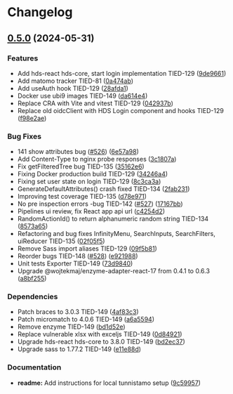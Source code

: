 # Changelog

## [0.5.0](https://github.com/City-of-Helsinki/helerm-ui/compare/helerm-ui-v0.4.13...helerm-ui-v0.5.0) (2024-05-31)


### Features

* Add hds-react hds-core, start login implementation TIED-129 ([9de9661](https://github.com/City-of-Helsinki/helerm-ui/commit/9de966120a703e3139bb2ffa9d51acf5372f5ad7))
* Add matomo tracker TIED-81 ([0a474ab](https://github.com/City-of-Helsinki/helerm-ui/commit/0a474abdc23ae214b5cf8dbb4e800f54a4326068))
* Add useAuth hook TIED-129 ([28afda1](https://github.com/City-of-Helsinki/helerm-ui/commit/28afda1383ea18672c371a9f866709f5af01c4f4))
* Docker use ubi9 images TIED-149 ([da614e4](https://github.com/City-of-Helsinki/helerm-ui/commit/da614e449fd65365547eae354561be130c180338))
* Replace CRA with Vite and vitest TIED-129 ([042937b](https://github.com/City-of-Helsinki/helerm-ui/commit/042937be03bf57ae92a1036e0d28d1539f5d20ac))
* Replace old oidcClient with HDS Login component and hooks TIED-129 ([f98e2ae](https://github.com/City-of-Helsinki/helerm-ui/commit/f98e2aeffa35ffada980ed48eeaa9f6c73c62723))


### Bug Fixes

* 141 show attributes bug ([#526](https://github.com/City-of-Helsinki/helerm-ui/issues/526)) ([6e57a98](https://github.com/City-of-Helsinki/helerm-ui/commit/6e57a98f46cabe4b28a39937ec21fce52959b28f))
* Add Content-Type to nginx probe responses ([3c1807a](https://github.com/City-of-Helsinki/helerm-ui/commit/3c1807a0f6a5aeabfb4c29835a5680dd12fdcccc))
* Fix getFilteredTree bug TIED-135 ([35162e6](https://github.com/City-of-Helsinki/helerm-ui/commit/35162e6fa15bf8eb3352ca291ed6a7c6b3dccd89))
* Fixing Docker production build TIED-129 ([34246a4](https://github.com/City-of-Helsinki/helerm-ui/commit/34246a4d230a46ceaf60f59727117da92e00ddd2))
* Fixing set user state on login TIED-129 ([8c3ca3a](https://github.com/City-of-Helsinki/helerm-ui/commit/8c3ca3a07362fcc24ebec2010ddfde15eedd6a3f))
* GenerateDefaultAttributes() crash fixed TIED-134 ([2fab231](https://github.com/City-of-Helsinki/helerm-ui/commit/2fab23102b76b53892b33610123dadb55d21dcfa))
* Improving test coverage TIED-135 ([d78e971](https://github.com/City-of-Helsinki/helerm-ui/commit/d78e9710a03dcd80b575e2db099736647394f0e0))
* No pre inspection errors -bug TIED-142 ([#527](https://github.com/City-of-Helsinki/helerm-ui/issues/527)) ([17167bb](https://github.com/City-of-Helsinki/helerm-ui/commit/17167bb29371ace0f73154886dccbe2fab9c6f4f))
* Pipelines ui review, fix React app api url ([c4254d2](https://github.com/City-of-Helsinki/helerm-ui/commit/c4254d2a111a7fd7d888d5cd281d9c0e8a07daa9))
* RandomActionId() to return alphanumeric random string TIED-134 ([8573a65](https://github.com/City-of-Helsinki/helerm-ui/commit/8573a65521f8308752dec2485cf0b8b71ea82016))
* Refactoring and bug fixes InfinityMenu, SearchInputs, SearchFilters, uiReducer  TIED-135 ([02f05f5](https://github.com/City-of-Helsinki/helerm-ui/commit/02f05f5c79c1b35fb50f9cc3a521f0b427fdca84))
* Remove Sass import aliases TIED-129 ([09f5b81](https://github.com/City-of-Helsinki/helerm-ui/commit/09f5b817c9138d4dea3135a46b6680fbf73160d5))
* Reorder bugs TIED-148 ([#528](https://github.com/City-of-Helsinki/helerm-ui/issues/528)) ([e921988](https://github.com/City-of-Helsinki/helerm-ui/commit/e92198801d006fd84724c6f6d76cd11c4302dc0e))
* Unit tests Exporter TIED-149 ([73d9840](https://github.com/City-of-Helsinki/helerm-ui/commit/73d98402906bbed284b3e302b7ce2ea8ec13ad79))
* Upgrade @wojtekmaj/enzyme-adapter-react-17 from 0.4.1 to 0.6.3 ([a8bf255](https://github.com/City-of-Helsinki/helerm-ui/commit/a8bf255521e939c5502ada53ddedd659a7506f93))


### Dependencies

* Patch braces to 3.0.3 TIED-149 ([4af83c3](https://github.com/City-of-Helsinki/helerm-ui/commit/4af83c30945f915503df241a7b51ad6940508f73))
* Patch micromatch to 4.0.6 TIED-149 ([a6a5594](https://github.com/City-of-Helsinki/helerm-ui/commit/a6a559468ab1d2148c5b22f3f4d6ca0b05c11ca7))
* Remove enzyme TIED-149 ([bd1d52e](https://github.com/City-of-Helsinki/helerm-ui/commit/bd1d52e0073065f93f5c824044e513217d3bb7cb))
* Replace vulnerable xlsx with exceljs TIED-149 ([0d84921](https://github.com/City-of-Helsinki/helerm-ui/commit/0d84921df58d76204df457200beed7703b06a1a0))
* Upgrade hds-react hds-core to 3.8.0 TIED-149 ([bd2ec37](https://github.com/City-of-Helsinki/helerm-ui/commit/bd2ec37678c29aff056bcc9bb6514cdaa2d415e4))
* Upgrade sass to 1.77.2 TIED-149 ([e11e88d](https://github.com/City-of-Helsinki/helerm-ui/commit/e11e88d754da579a07df0daf9a75f4f8917b1b65))


### Documentation

* **readme:** Add instructions for local tunnistamo setup ([9c59957](https://github.com/City-of-Helsinki/helerm-ui/commit/9c59957dc05ebd97b8a3475f7d0af4a49456f8f0))
